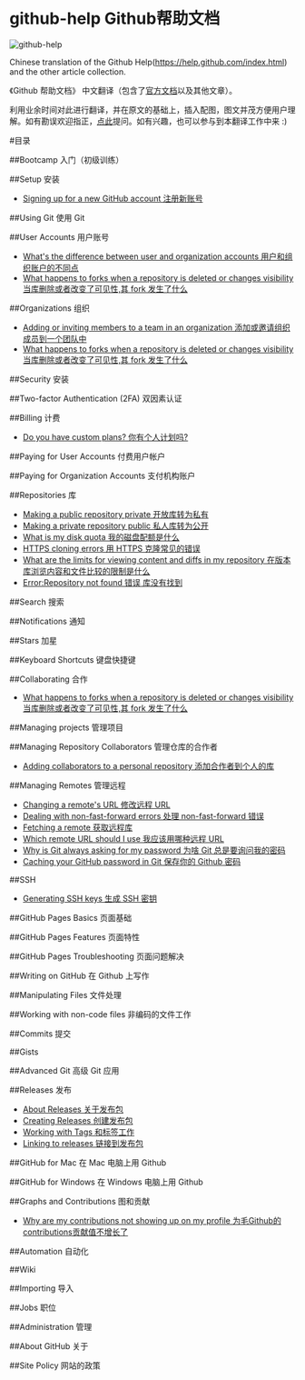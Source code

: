 github-help Github帮助文档
===========
![github-help](http://i1288.photobucket.com/albums/b484/waylau/waylau%20blog/github_help_zps9f50a555.jpg)

Chinese translation of the Github Help(https://help.github.com/index.html) and the other article collection.  

《Github 帮助文档》 中文翻译（包含了[官方文档](https://help.github.com/index.html)以及其他文章）。

利用业余时间对此进行翻译，并在原文的基础上，插入配图，图文并茂方便用户理解。如有勘误欢迎指正，[点此](https://github.com/waylau/github-help/issues)提问。如有兴趣，也可以参与到本翻译工作中来 :)

#目录

##Bootcamp 入门（初级训练）

##Setup 安装

* [Signing up for a new GitHub account 注册新账号](https://github.com/waylau/github-help/blob/master/Signing%20up%20for%20a%20new%20GitHub%20account%20%E6%B3%A8%E5%86%8C%E6%96%B0%E8%B4%A6%E5%8F%B7.md)

##Using Git 使用 Git

##User Accounts 用户账号

* [What's the difference between user and organization accounts 用户和组织账户的不同点](https://github.com/waylau/github-help/blob/master/What's%20the%20difference%20between%20user%20and%20organization%20accounts%20%E7%94%A8%E6%88%B7%E5%92%8C%E7%BB%84%E7%BB%87%E8%B4%A6%E6%88%B7%E7%9A%84%E4%B8%8D%E5%90%8C%E7%82%B9.md)
* [What happens to forks when a repository is deleted or changes visibility 当库删除或者改变了可见性,其 fork 发生了什么](https://github.com/waylau/github-help/blob/master/What%20happens%20to%20forks%20when%20a%20repository%20is%20deleted%20or%20changes%20visibility%20%E5%BD%93%E5%BA%93%E5%88%A0%E9%99%A4%E6%88%96%E8%80%85%E6%94%B9%E5%8F%98%E4%BA%86%E5%8F%AF%E8%A7%81%E6%80%A7%2C%E5%85%B6%20fork%20%E5%8F%91%E7%94%9F%E4%BA%86%E4%BB%80%E4%B9%88.md)

##Organizations 组织

* [Adding or inviting members to a team in an organization 添加或邀请组织成员到一个团队中](https://github.com/waylau/github-help/blob/master/Adding%20or%20inviting%20members%20to%20a%20team%20in%20an%20organization%20%E6%B7%BB%E5%8A%A0%E6%88%96%E9%82%80%E8%AF%B7%E7%BB%84%E7%BB%87%E6%88%90%E5%91%98%E5%88%B0%E4%B8%80%E4%B8%AA%E5%9B%A2%E9%98%9F%E4%B8%AD.md)
* [What happens to forks when a repository is deleted or changes visibility 当库删除或者改变了可见性,其 fork 发生了什么](https://github.com/waylau/github-help/blob/master/What%20happens%20to%20forks%20when%20a%20repository%20is%20deleted%20or%20changes%20visibility%20%E5%BD%93%E5%BA%93%E5%88%A0%E9%99%A4%E6%88%96%E8%80%85%E6%94%B9%E5%8F%98%E4%BA%86%E5%8F%AF%E8%A7%81%E6%80%A7%2C%E5%85%B6%20fork%20%E5%8F%91%E7%94%9F%E4%BA%86%E4%BB%80%E4%B9%88.md)

##Security 安装

##Two-factor Authentication (2FA) 双因素认证

##Billing 计费

* [Do you have custom plans? 你有个人计划吗?](https://github.com/waylau/github-help/blob/master/Do%20you%20have%20custom%20plans%20%E4%BD%A0%E6%9C%89%E4%B8%AA%E4%BA%BA%E8%AE%A1%E5%88%92%E5%90%97.md)

##Paying for User Accounts 付费用户帐户

##Paying for Organization Accounts 支付机构账户

##Repositories 库

* [Making a public repository private 开放库转为私有](https://github.com/waylau/github-help/blob/master/Making%20a%20public%20repository%20private%20%E5%BC%80%E6%94%BE%E5%BA%93%E8%BD%AC%E4%B8%BA%E7%A7%81%E6%9C%89.md)
* [Making a private repository public 私人库转为公开](https://github.com/waylau/github-help/blob/master/Making%20a%20private%20repository%20public%20%E7%A7%81%E4%BA%BA%E5%BA%93%E8%BD%AC%E4%B8%BA%E5%85%AC%E5%BC%80.md)
* [What is my disk quota 我的磁盘配额是什么](https://github.com/waylau/github-help/blob/master/What%20is%20my%20disk%20quota%20%E6%88%91%E7%9A%84%E7%A3%81%E7%9B%98%E9%85%8D%E9%A2%9D%E6%98%AF%E4%BB%80%E4%B9%88.md)
* [HTTPS cloning errors 用 HTTPS 克隆常见的错误](https://github.com/waylau/github-help/blob/master/HTTPS%20cloning%20errors%20%E7%94%A8%20HTTPS%20%E5%85%8B%E9%9A%86%E5%B8%B8%E8%A7%81%E7%9A%84%E9%94%99%E8%AF%AF.md)
* [What are the limits for viewing content and diffs in my repository 在版本库浏览内容和文件比较的限制是什么](https://github.com/waylau/github-help/blob/master/What%20are%20the%20limits%20for%20viewing%20content%20and%20diffs%20in%20my%20repository%20%E5%9C%A8%E7%89%88%E6%9C%AC%E5%BA%93%E6%B5%8F%E8%A7%88%E5%86%85%E5%AE%B9%E5%92%8C%E6%96%87%E4%BB%B6%E6%AF%94%E8%BE%83f%E7%9A%84%E9%99%90%E5%88%B6%E6%98%AF%E4%BB%80%E4%B9%88.md)
* [Error:Repository not found 错误 库没有找到](https://github.com/waylau/github-help/blob/master/Error%20Repository%20not%20found%20%E9%94%99%E8%AF%AF%20%E5%BA%93%E6%B2%A1%E6%9C%89%E6%89%BE%E5%88%B0.md)


##Search 搜索

##Notifications 通知

##Stars 加星

##Keyboard Shortcuts 键盘快捷键

##Collaborating 合作

* [What happens to forks when a repository is deleted or changes visibility 当库删除或者改变了可见性,其 fork 发生了什么](https://github.com/waylau/github-help/blob/master/What%20happens%20to%20forks%20when%20a%20repository%20is%20deleted%20or%20changes%20visibility%20%E5%BD%93%E5%BA%93%E5%88%A0%E9%99%A4%E6%88%96%E8%80%85%E6%94%B9%E5%8F%98%E4%BA%86%E5%8F%AF%E8%A7%81%E6%80%A7%2C%E5%85%B6%20fork%20%E5%8F%91%E7%94%9F%E4%BA%86%E4%BB%80%E4%B9%88.md)

##Managing projects 管理项目



##Managing Repository Collaborators 管理仓库的合作者

* [Adding collaborators to a personal repository 添加合作者到个人的库](https://github.com/waylau/github-help/blob/master/Adding%20collaborators%20to%20a%20personal%20repository%20%E6%B7%BB%E5%8A%A0%E5%90%88%E4%BD%9C%E8%80%85%E5%88%B0%E4%B8%AA%E4%BA%BA%E7%9A%84%E5%BA%93.md)

##Managing Remotes 管理远程

* [Changing a remote's URL 修改远程 URL](https://github.com/waylau/github-help/blob/master/Changing%20a%20remote's%20URL%20%E4%BF%AE%E6%94%B9%E8%BF%9C%E7%A8%8B%20URL.md)
* [Dealing with non-fast-forward errors 处理 non-fast-forward 错误](https://github.com/waylau/github-help/blob/master/Dealing%20with%20non-fast-forward%20errors%20%E5%A4%84%E7%90%86%20non-fast-forward%20%E9%94%99%E8%AF%AF.md)
* [Fetching a remote 获取远程库](https://github.com/waylau/github-help/blob/master/Fetching%20a%20remote%20%E8%8E%B7%E5%8F%96%E8%BF%9C%E7%A8%8B%E5%BA%93.md)
* [Which remote URL should I use 我应该用哪种远程 URL](https://github.com/waylau/github-help/blob/master/Which%20remote%20URL%20should%20I%20use%20%E6%88%91%E5%BA%94%E8%AF%A5%E7%94%A8%E5%93%AA%E7%A7%8D%E8%BF%9C%E7%A8%8B%20URL%20.md)
* [Why is Git always asking for my password 为啥 Git 总是要询问我的密码](https://github.com/waylau/github-help/blob/master/Why%20is%20Git%20always%20asking%20for%20my%20password%20%E4%B8%BA%E5%95%A5%20git%20%E6%80%BB%E6%98%AF%E8%A6%81%E8%AF%A2%E9%97%AE%E6%88%91%E7%9A%84%E5%AF%86%E7%A0%81.md)
* [Caching your GitHub password in Git 保存你的 Github 密码](https://github.com/waylau/github-help/blob/master/Caching%20your%20GitHub%20password%20in%20Git%20%E4%BF%9D%E5%AD%98%E4%BD%A0%E7%9A%84%20Github%20%E5%AF%86%E7%A0%81.md) 

##SSH

* [Generating SSH keys 生成 SSH 密钥](https://github.com/waylau/github-help/blob/master/Generating%20SSH%20keys%20%E7%94%9F%E6%88%90%20SSH%20%E5%AF%86%E9%92%A5.md)

##GitHub Pages Basics 页面基础

##GitHub Pages Features 页面特性

##GitHub Pages Troubleshooting 页面问题解决

##Writing on GitHub 在 Github 上写作

##Manipulating Files 文件处理

##Working with non-code files 非编码的文件工作

##Commits 提交

##Gists

##Advanced Git 高级 Git 应用

##Releases 发布

* [About Releases 关于发布包](https://github.com/waylau/github-help/blob/master/About%20Releases%20%E5%85%B3%E4%BA%8E%E5%8F%91%E5%B8%83%E5%8C%85.md)
* [Creating Releases 创建发布包](https://github.com/waylau/github-help/blob/master/Creating%20Releases%20%E5%88%9B%E5%BB%BA%E5%8F%91%E5%B8%83%E5%8C%85.md)
* [Working with Tags 和标签工作](https://github.com/waylau/github-help/blob/master/Working%20with%20Tags%20%E5%92%8C%E6%A0%87%E7%AD%BE%E5%B7%A5%E4%BD%9C.md)
* [Linking to releases 链接到发布包](https://github.com/waylau/github-help/blob/master/Linking%20to%20releases%20%E9%93%BE%E6%8E%A5%E5%88%B0%E5%8F%91%E5%B8%83%E5%8C%85.md)

##GitHub for Mac 在 Mac 电脑上用 Github

##GitHub for Windows 在 Windows 电脑上用 Github

##Graphs and Contributions 图和贡献

* [Why are my contributions not showing up on my profile 为毛Github的contributions贡献值不增长了](https://github.com/waylau/github-help/blob/master/Why%20are%20my%20contributions%20not%20showing%20up%20on%20my%20profile%20%E4%B8%BA%E6%AF%9BGithub%E7%9A%84contributions%E8%B4%A1%E7%8C%AE%E5%80%BC%E4%B8%8D%E5%A2%9E%E9%95%BF%E4%BA%86.md)

##Automation 自动化

##Wiki

##Importing 导入

##Jobs 职位

##Administration 管理

##About GitHub 关于

##Site Policy 网站的政策
